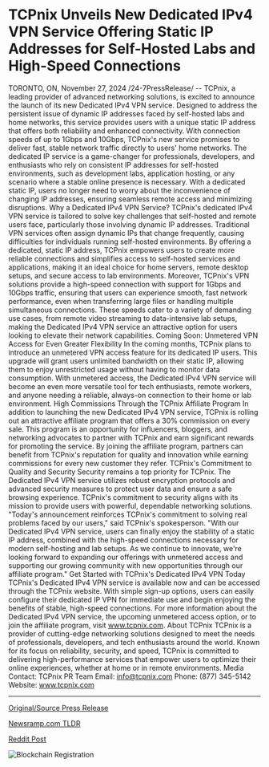 # TCPnix Unveils New Dedicated IPv4 VPN Service Offering Static IP Addresses for Self-Hosted Labs and High-Speed Connections

TORONTO, ON, November 27, 2024 /24-7PressRelease/ -- TCPnix, a leading provider of advanced networking solutions, is excited to announce the launch of its new Dedicated IPv4 VPN service. Designed to address the persistent issue of dynamic IP addresses faced by self-hosted labs and home networks, this service provides users with a unique static IP address that offers both reliability and enhanced connectivity. With connection speeds of up to 1Gbps and 10Gbps, TCPnix's new service promises to deliver fast, stable network traffic directly to users' home networks.  The dedicated IP service is a game-changer for professionals, developers, and enthusiasts who rely on consistent IP addresses for self-hosted environments, such as development labs, application hosting, or any scenario where a stable online presence is necessary. With a dedicated static IP, users no longer need to worry about the inconvenience of changing IP addresses, ensuring seamless remote access and minimizing disruptions.  Why a Dedicated IPv4 VPN Service?  TCPnix's dedicated IPv4 VPN service is tailored to solve key challenges that self-hosted and remote users face, particularly those involving dynamic IP addresses. Traditional VPN services often assign dynamic IPs that change frequently, causing difficulties for individuals running self-hosted environments. By offering a dedicated, static IP address, TCPnix empowers users to create more reliable connections and simplifies access to self-hosted services and applications, making it an ideal choice for home servers, remote desktop setups, and secure access to lab environments.  Moreover, TCPnix's VPN solutions provide a high-speed connection with support for 1Gbps and 10Gbps traffic, ensuring that users can experience smooth, fast network performance, even when transferring large files or handling multiple simultaneous connections. These speeds cater to a variety of demanding use cases, from remote video streaming to data-intensive lab setups, making the Dedicated IPv4 VPN service an attractive option for users looking to elevate their network capabilities.  Coming Soon: Unmetered VPN Access for Even Greater Flexibility In the coming months, TCPnix plans to introduce an unmetered VPN access feature for its dedicated IP users. This upgrade will grant users unlimited bandwidth on their static IP, allowing them to enjoy unrestricted usage without having to monitor data consumption. With unmetered access, the Dedicated IPv4 VPN service will become an even more versatile tool for tech enthusiasts, remote workers, and anyone needing a reliable, always-on connection to their home or lab environment.  High Commissions Through the TCPnix Affiliate Program  In addition to launching the new Dedicated IPv4 VPN service, TCPnix is rolling out an attractive affiliate program that offers a 30% commission on every sale. This program is an opportunity for influencers, bloggers, and networking advocates to partner with TCPnix and earn significant rewards for promoting the service. By joining the affiliate program, partners can benefit from TCPnix's reputation for quality and innovation while earning commissions for every new customer they refer.  TCPnix's Commitment to Quality and Security  Security remains a top priority for TCPnix. The Dedicated IPv4 VPN service utilizes robust encryption protocols and advanced security measures to protect user data and ensure a safe browsing experience. TCPnix's commitment to security aligns with its mission to provide users with powerful, dependable networking solutions.  "Today's announcement reinforces TCPnix's commitment to solving real problems faced by our users," said TCPnix's spokesperson. "With our Dedicated IPv4 VPN service, users can finally enjoy the stability of a static IP address, combined with the high-speed connections necessary for modern self-hosting and lab setups. As we continue to innovate, we're looking forward to expanding our offerings with unmetered access and supporting our growing community with new opportunities through our affiliate program."  Get Started with TCPnix's Dedicated IPv4 VPN Today  TCPnix's Dedicated IPv4 VPN service is available now and can be accessed through the TCPnix website. With simple sign-up options, users can easily configure their dedicated IP VPN for immediate use and begin enjoying the benefits of stable, high-speed connections.  For more information about the Dedicated IPv4 VPN service, the upcoming unmetered access option, or to join the affiliate program, visit www.tcpnix.com.  About TCPnix  TCPnix is a provider of cutting-edge networking solutions designed to meet the needs of professionals, developers, and tech enthusiasts around the world. Known for its focus on reliability, security, and speed, TCPnix is committed to delivering high-performance services that empower users to optimize their online experiences, whether at home or in remote environments.  Media Contact: TCPnix PR Team Email: info@tcpnix.com Phone: (877) 345-5142  Website: www.tcpnix.com 

---

[Original/Source Press Release](https://www.24-7pressrelease.com/press-release/516600/tcpnix-unveils-new-dedicated-ipv4-vpn-service-offering-static-ip-addresses-for-self-hosted-labs-and-high-speed-connections)
                    

[Newsramp.com TLDR](https://newsramp.com/curated-news/tcpnix-launches-dedicated-ipv4-vpn-service-for-enhanced-connectivity/b929626e0052fdef599669e725c3849d) 

 



[Reddit Post](https://www.reddit.com/r/MarketingNewsramp/comments/1h0zkle/tcpnix_launches_dedicated_ipv4_vpn_service_for/) 



![Blockchain Registration](https://cdn.newsramp.app/24-7PressRelease/qrcode/2411/27/quaynym6.webp)